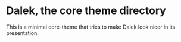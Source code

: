 Dalek, the core theme directory
===============================

This is a minimal core-theme that tries to make Dalek look nicer in its presentation.

